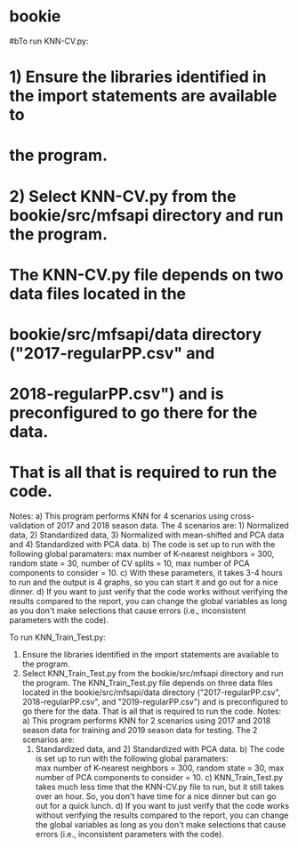 # bookie
#bTo run KNN-CV.py:
# 1)  Ensure the libraries identified in the import statements are available to 
#     the program.
# 2)  Select KNN-CV.py from the bookie/src/mfsapi directory and run the program.  
#     The KNN-CV.py file depends on two data files located in the 
#     bookie/src/mfsapi/data directory ("2017-regularPP.csv" and 
#     2018-regularPP.csv") and is preconfigured to go there for the data.  
#     That is all that is required to run the code.
Notes:
  a) This program performs KNN for 4 scenarios using cross-validation of 2017 
     and 2018 season data.  The 4 scenarios are: 1) Normalized data, 
     2) Standardized data, 3) Normalized with mean-shifted and PCA data and
     4) Standardized with PCA data.
  b) The code is set up to run with the following global paramaters:  max 
     number of K-nearest neighbors = 300, random state = 30, 
     number of CV splits = 10, max number of PCA components to consider = 10.
  c) With these parameters, it takes 3-4 hours to run and the output is 
     4 graphs, so you can start it and go out for a nice dinner.
  d) If you want to just verify that the code works without verifying the 
     results compared to the report, you can change the global variables 
     as long as you don't make selections that cause errors (i.e., inconsistent
     parameters with the code).
     
     
To run KNN_Train_Test.py:
1)  Ensure the libraries identified in the import statements are available to 
    the program.
2)  Select KNN_Train_Test.py from the bookie/src/mfsapi directory and run 
    the program.  The KNN_Train_Test.py file depends on three data files 
    located in the bookie/src/mfsapi/data directory ("2017-regularPP.csv", 
    2018-regularPP.csv", and "2019-regularPP.csv") and is preconfigured to go 
    there for the data.  That is all that is required to run the code.
Notes:
  a) This program performs KNN for 2 scenarios using 2017 and 2018 season data 
     for training and 2019 season data for testing.  The 2 scenarios are:  
     1) Standardized data, and 2) Standardized with PCA data.
  b) The code is set up to run with the following global paramaters:  
     max number of K-nearest neighbors = 300, random state = 30, max number 
     of PCA components to consider = 10.
  c) KNN_Train_Test.py takes much less time that the KNN-CV.py file 
     to run, but it still takes over an hour. So, you don't have time
     for a nice dinner but can go out for a quick lunch.
  d) If you want to just verify that the code works without verifying the 
     results compared to the report, you can change the global variables 
     as long as you don't make selections that cause errors (i.e., inconsistent
     parameters with the code).

